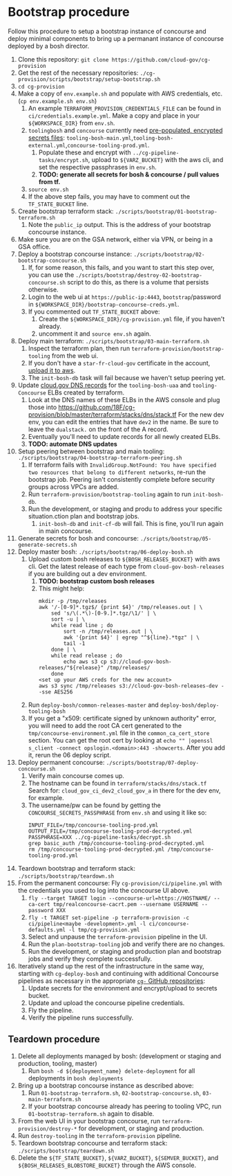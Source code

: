 # Bootstrap procedure

Follow this procedure to setup a bootstrap instance of concourse and deploy minimal components to bring up a permanant instance of concourse deployed by a bosh director.

1. Clone this repository: `git clone https://github.com/cloud-gov/cg-provision`
1. Get the rest of the necessary repositories: `./cg-provision/scripts/bootstrap/setup-bootstrap.sh`
1. `cd cg-provision`
1. Make a copy of `env.example.sh` and populate with AWS credentials, etc. (`cp env.example.sh env.sh`)
    1. An example `TERRAFORM_PROVISION_CREDENTIALS_FILE` can be found in `ci/credentials.example.yml`. Make a copy and place in your `${WORKSPACE_DIR}` from `env.sh`.
    1. `toolingbosh` and `concourse` currently need [pre-populated, encrypted secrets files](https://docs.cloud.gov/ops/updating-cf/#updating-secrets-yml): `tooling-bosh-main.yml`,`tooling-bosh-external.yml`,`concourse-tooling-prod.yml`.
        1. Populate these and encrypt with `../cg-pipeline-tasks/encrypt.sh`, upload to `${VARZ_BUCKET}` with the aws cli, and set the respective passphrases in `env.sh`.
        1. **TODO: generate all secrets for bosh & concourse / pull values from tf.**
    1. `source env.sh`
    1. If the above step fails, you may have to comment out the `TF_STATE_BUCKET` line.
1. Create bootstrap terraform stack: `./scripts/bootstrap/01-bootstrap-terraform.sh`
    1. Note the `public_ip` output. This is the address of your bootstrap concourse instance.
1. Make sure you are on the GSA network, either via VPN, or being in a GSA office.
1. Deploy a bootstrap concourse instance: `./scripts/bootstrap/02-bootstrap-concourse.sh`
    1. If, for some reason, this fails, and you want to start this step over, you can use the `./scripts/bootstrap/destroy-02-bootstrap-concourse.sh` script to do this, as there is a volume that persists otherwise.
    1. Login to the web ui at `https://public-ip:4443`, `bootstrap`/password in `${WORKSPACE_DIR}/bootstrap-concourse-creds.yml`.
    1. If you commented out `TF_STATE_BUCKET` above:
        1. Create the `${WORKSPACE_DIR}/cg-provision.yml` file, if you haven't already.
        1. uncomment it and `source env.sh` again.
1. Deploy main terraform: `./scripts/bootstrap/03-main-terraform.sh`
    1. Inspect the terraform plan, then run `terraform-provision/bootstrap-tooling` from the web ui.
    1. If you don't have a `star-fr-cloud-gov` certificate in the account, [upload it to aws](https://docs.aws.amazon.com/IAM/latest/UserGuide/id_credentials_server-certs.html#upload-server-certificate).
    1. The `init-bosh-db` task will fail because we haven't setup peering yet.
1. Update [cloud.gov DNS records](https://cloud.gov/docs/ops/dns/) for the `tooling-bosh-uaa` and `tooling-Concourse` ELBs created by terraform.
    1. Look at the DNS names of these ELBs in the AWS console and plug those into https://github.com/18F/cg-provision/blob/master/terraform/stacks/dns/stack.tf  For the new dev env, you can edit the entries that have `dev2` in the name.  Be sure to leave the `dualstack.` on the front of the A record.
    1. Eventually you'll need to update records for all newly created ELBs.
    1. **TODO: automate DNS updates**
1. Setup peering between bootstrap and main tooling: `./scripts/bootstrap/04-bootstrap-terraform-peering.sh`
    1. If terraform fails with `InvalidGroup.NotFound: You have specified two resources that belong to different networks`, re-run the bootstrap job. Peering isn't consistently complete before security groups across VPCs are added.
    1. Run `terraform-provision/bootstrap-tooling` again to run `init-bosh-db`.
    1. Run the development, or staging and produ to
          address your specific situation.ction plan and bootstrap jobs.
        1. `init-bosh-db` and `init-cf-db` will fail. This is fine, you'll run again in main concourse.
1. Generate secrets for bosh and concourse: `./scripts/bootstrap/05-generate-secrets.sh`
1. Deploy master bosh: `./scripts/bootstrap/06-deploy-bosh.sh`
    1. Upload custom bosh releases to `${BOSH_RELEASES_BUCKET}` with aws cli.  Get the latest release of each type from `cloud-gov-bosh-releases` if you are building out a dev environment.
        1. **TODO: bootstrap custom bosh releases**
        1. This might help:
            ```aws s3 ls cloud-gov-bosh-releases > /tmp/releases.out
            mkdir -p /tmp/releases
            awk '/-[0-9]*.tgz$/ {print $4}' /tmp/releases.out | \
                sed 's/\(.*\)-[0-9.]*.tgz/\1/' | \
                sort -u | \
                while read line ; do
                    sort -n /tmp/releases.out | \
                    awk '{print $4}' | egrep "^${line}.*tgz" | \
                    tail -1
                done | \
                while read release ; do
                    echo aws s3 cp s3://cloud-gov-bosh-releases/"${release}" /tmp/releases/
                done
            <set up your AWS creds for the new account>
            aws s3 sync /tmp/releases s3://cloud-gov-bosh-releases-dev --sse AES256
            ```
    1. Run `deploy-bosh/common-releases-master` and `deploy-bosh/deploy-tooling-bosh`
    1. If you get a "x509: certificate signed by unknown authority" error, you will need to add the root CA cert generated to the `tmp/concourse-environment.yml` file in the `common_ca_cert_store` section.  You can get the root cert by looking at `echo "" |openssl s_client -connect opslogin.<domain>:443 -showcerts`.  After you add it, rerun the 06 deploy script.
1. Deploy permanent concourse: `./scripts/bootstrap/07-deploy-concourse.sh`
    1. Verify main concourse comes up.
    1. The hostname can be found in `terraform/stacks/dns/stack.tf` Search for: `cloud_gov_ci_dev2_cloud_gov_a` in there for the dev env, for example.
    1. The username/pw can be found by getting the `CONCOURSE_SECRETS_PASSPHRASE` from `env.sh` and using it like so:
        ```aws s3 cp s3://${VARZ_BUCKET}/concourse-tooling-prod.yml /tmp/
        INPUT_FILE=/tmp/concourse-tooling-prod.yml OUTPUT_FILE=/tmp/concourse-tooling-prod-decrypted.yml PASSPHRASE=XXX ../cg-pipeline-tasks/decrypt.sh
        grep basic_auth /tmp/concourse-tooling-prod-decrypted.yml
        rm /tmp/concourse-tooling-prod-decrypted.yml /tmp/concourse-tooling-prod.yml
        ```
1. Teardown bootstrap and terraform stack: `./scripts/bootstrap/teardown.sh`
1. From the permanent concourse: Fly `cg-provision/ci/pipeline.yml` with the credentials you used to log into the concourse UI above.
    1. `fly --target TARGET login --concourse-url=https://HOSTNAME/ --ca-cert tmp/realconcourse-cacrt.pem --username USERNAME --password XXX`
    1. `fly -t TARGET set-pipeline -p terraform-provision -c ci/pipeline<maybe -development>.yml -l ci/concourse-defaults.yml -l tmp/cg-provision.yml`
    1. Select and unpause the `terraform-provision` pipeline in the UI.
    1. Run the `plan-bootstrap-tooling` job and verify there are no changes.
    1. Run the development, or staging and production plan and bootstrap jobs and verify they complete successfully.
1. Iteratively stand up the rest of the infrastructure in the same way, starting with `cg-deploy-bosh` and continuing with additional Concourse pipelines as necessary in the appropriate [`cg-` GitHub repositories](https://github.com/18F?utf8=%E2%9C%93&query=cg-):
    1. Update secrets for the environment and encrypt/upload to secrets bucket.
    1. Update and upload the concourse pipeline credentials.
    1. Fly the pipeline.
    1. Verify the pipeline runs successfully.

## Teardown procedure
1. Delete all deployments managed by bosh: (development or staging and production, tooling, master)
    1. Run `bosh -d ${deployment_name} delete-deployment` for all deployments in `bosh deployments`
1. Bring up a bootstrap concourse instance as described above:
    1. Run `01-bootstrap-terraform.sh`, `02-bootstrap-concourse.sh`, `03-main-terraform.sh`
    1. If your bootstrap concourse already has peering to tooling VPC, run `01-bootstrap-terraform.sh` again to disable.
1. From the web UI in your bootstrap concourse, run `terraform-provision/destroy-*` for development, or staging and production.
1. Run `destroy-tooling` in the `terraform-provision` pipeline.
1. Teardown bootstrap concourse and terraform stack: `./scripts/bootstrap/teardown.sh`
1. Delete the `${TF_STATE_BUCKET}`, `${VARZ_BUCKET}`, `${SEMVER_BUCKET}`, and `${BOSH_RELEASES_BLOBSTORE_BUCKET}` through the AWS console.

